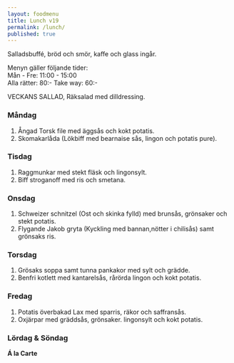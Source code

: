 ```yaml
---
layout: foodmenu
title: Lunch v19
permalink: /lunch/
published: true
---
```

Salladsbuffé, bröd och smör, kaffe och glass ingår.

Menyn gäller följande tider:  
Mån - Fre: 11:00 - 15:00  
Alla rätter: 80:- Take way: 60:-

VECKANS SALLAD,
Räksalad med dilldressing.

### Måndag

1. Ångad Torsk file med äggsås och kokt potatis.
2. Skomakarlåda (Lökbiff med bearnaise sås, lingon och potatis pure).

### Tisdag

1. Raggmunkar med stekt fläsk och lingonsylt.
2. Biff stroganoff med ris och smetana.

### Onsdag

1. Schweizer schnitzel (Ost och skinka fylld) med brunsås, grönsaker och stekt potatis.
2. Flygande Jakob gryta (Kyckling med bannan,nötter i chilisås) samt grönsaks ris.

### Torsdag

1. Grösaks soppa samt tunna pankakor med sylt och grädde.
2. Benfri kotlett med kantarelsås, rårörda lingon och kokt potatis.

### Fredag

1. Potatis överbakad Lax med sparris, räkor och saffransås.
2. Oxjärpar med gräddsås, grönsaker. lingonsylt och kokt potatis.

### Lördag & Söndag

**Á la Carte**
